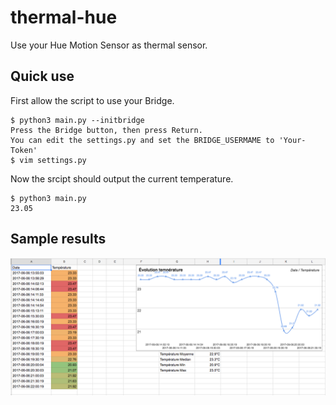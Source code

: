 # thermal-hue

Use your Hue Motion Sensor as thermal sensor.

## Quick use

First allow the script to use your Bridge.
```
$ python3 main.py --initbridge
Press the Bridge button, then press Return.
You can edit the settings.py and set the BRIDGE_USERMAME to 'Your-Token'
$ vim settings.py
```

Now the srcipt should output the current temperature.
```
$ python3 main.py
23.05
```

## Sample results

![sample](screenshot/capture.png)
